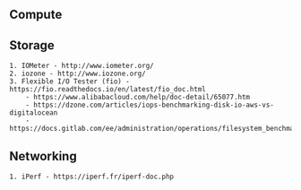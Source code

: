 ## Compute

## Storage
    1. IOMeter - http://www.iometer.org/
    2. iozone - http://www.iozone.org/
    3. Flexible I/O Tester (fio) - https://fio.readthedocs.io/en/latest/fio_doc.html
        - https://www.alibabacloud.com/help/doc-detail/65077.htm
        - https://dzone.com/articles/iops-benchmarking-disk-io-aws-vs-digitalocean
        - https://docs.gitlab.com/ee/administration/operations/filesystem_benchmarking.html
    
## Networking
    1. iPerf - https://iperf.fr/iperf-doc.php